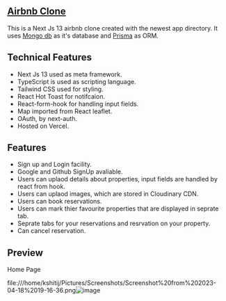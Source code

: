 ## [Airbnb Clone](https://airbnbclone2.vercel.app/)

This is a Next Js 13 airbnb clone created with the newest app directory. It uses [Mongo db](https://www.mongodb.com/) as it's database and [Prisma](https://www.prisma.io/) as ORM. 

## Technical Features 
- Next Js 13 used as meta framework.
- TypeScript is used as scripting language.
- Tailwind CSS used for styling.
- React Hot Toast for notifcaion.
- React-form-hook for handling input fields.
- Map imported from React leaflet.
- OAuth, by next-auth.
- Hosted on Vercel.

## Features
- Sign up and Login facility.
- Google and Github SignUp avaliable.
- Users can uplaod details about properties, input fields are handled by react from hook.
- Users can uplaod images, which are stored in Cloudinary CDN.
- Users can book reservations.
- Users can mark thier favourite properties that are displayed in seprate tab.
- Seprate tabs for your reservations and resrvation on your property.
- Can cancel reservation.

## Preview 

Home Page

file:///home/kshitij/Pictures/Screenshots/Screenshot%20from%202023-04-18%2019-16-36.png![image](https://user-images.githubusercontent.com/102326095/232797353-8d97b2c7-8758-41af-a7a9-1074368335cf.png)



